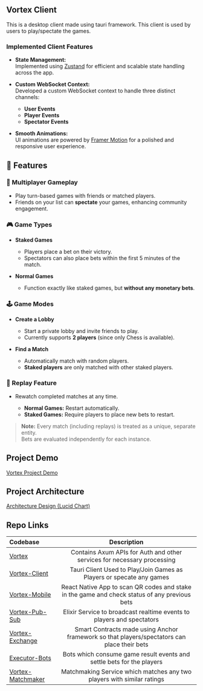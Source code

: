 ## Vortex Client
This is a desktop client made using tauri framework. This client is used by users to play/spectate the games.

### Implemented Client Features

- **State Management:**  
  Implemented using [Zustand](https://github.com/pmndrs/zustand) for efficient and scalable state handling across the app.

- **Custom WebSocket Context:**  
  Developed a custom WebSocket context to handle three distinct channels:
  - **User Events**
  - **Player Events**
  - **Spectator Events**

- **Smooth Animations:**  
  UI animations are powered by [Framer Motion](https://www.framer.com/motion/) for a polished and responsive user experience.

## 🧩 Features

### 👥 Multiplayer Gameplay
- Play turn-based games with friends or matched players.
- Friends on your list can **spectate** your games, enhancing community engagement.

### 🎮 Game Types

- **Staked Games**  
  - Players place a bet on their victory.  
  - Spectators can also place bets within the first 5 minutes of the match.

- **Normal Games**  
  - Function exactly like staked games, but **without any monetary bets**.

### 🕹 Game Modes

- **Create a Lobby**  
  - Start a private lobby and invite friends to play.
  - Currently supports **2 players** (since only Chess is available).

- **Find a Match**  
  - Automatically match with random players.
  - **Staked players** are only matched with other staked players.

### 🔁 Replay Feature

- Rewatch completed matches at any time.

  - **Normal Games:** Restart automatically.
  - **Staked Games:** Require players to place new bets to restart.

> **Note:** Every match (including replays) is treated as a unique, separate entity.  
> Bets are evaluated independently for each instance.


## Project Demo
[Vortex Project Demo](https://drive.google.com/file/d/1lKqdKbO27KRdyTNZOglrE2yBy8Z1vdj7/view?usp=sharing)

## Project Architecture
[Architecture Design (Lucid Chart)](https://lucid.app/lucidchart/7da583bc-493c-45dc-80b7-34f6002b7646/edit?viewport_loc=-6565%2C-2146%2C8975%2C4355%2C0_0&invitationId=inv_0f90b33d-902f-4d79-b65c-6f4ab7641f46)


## Repo Links

| Codebase              |      Description          |
| :-------------------- | :-----------------------: |
| [Vortex](https://github.com/kratos2377/vortex)    |    Contains Axum APIs for Auth and other services for necessary processing |
| [Vortex-Client](https://github.com/kratos2377/vortex-client)    |  Tauri Client Used to Play/Join Games as Players or specate any games          |
| [Vortex-Mobile](https://github.com/kratos2377/vortex-mobile)            |      React Native App to scan QR codes and stake in the game and check status of any previous bets       |
| [Vortex-Pub-Sub](https://github.com/kratos2377/vortex-pub-sub)|  Elixir Service to broadcast realtime events to players and spectators    |
| [Vortex-Exchange](https://github.com/kratos2377/vortex-exchange)        |  Smart Contracts made using Anchor framework so that players/spectators can place their bets |
| [Executor-Bots](https://github.com/kratos2377/executor-bots)        |  Bots which consume game result events and settle bets for the players |
| [Vortex-Matchmaker](https://github.com/kratos2377/vortex-matchmaker) | Matchmaking Service which matches any two players with similar ratings |